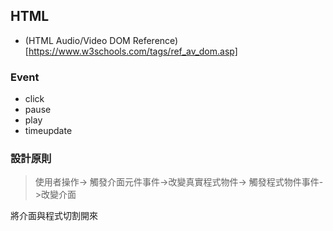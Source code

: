 ## HTML
- (HTML Audio/Video DOM Reference)[https://www.w3schools.com/tags/ref_av_dom.asp]

### Event
- click
- pause
- play
- timeupdate

### 設計原則

> 使用者操作->
觸發介面元件事件->改變真實程式物件->
觸發程式物件事件->改變介面

將介面與程式切割開來
